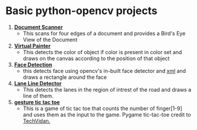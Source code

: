# Basic python-opencv projects
1. **[Document Scanner](doc_scan.py "doc scan")**
    - This scans for four edges of a document and  provides a Bird's Eye View of the Document
1. **[Virtual Painter](virtual_painter.py "paint")**
    - This detects the color of object if color is present in color set and draws on the canvas according to the position of that object
1. **[Face Detection](face_detection.py "detect face")**
    - this detects face using opencv's in-built face detector and [xml](https://github.com/opencv/opencv/blob/master/data/haarcascades/haarcascade_frontalface_default.xml) and draws a rectangle around the face
1. **[Lane Line Detector](lane_lines.py "lanes")**
    - This detects the lanes in the region of intrest of the road and draws a line of them.
1. **[gesture tic tac toe](gesture_tic_tac_toe/main.py "tic tac toe")**
    - This is a game of tic tac toe that counts the number of finger[1-9] and uses them as the input to the game.
    Pygame tic-tac-toe credit to [TechVidan.](https://techvidvan.com/tutorials/python-game-project-tic-tac-toe/)
